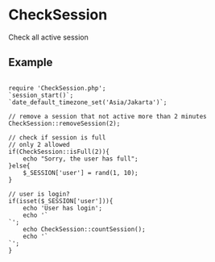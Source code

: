 CheckSession
============

Check all active session

Example
-------

<pre>
<code>
require 'CheckSession.php';
`session_start()`;
`date_default_timezone_set('Asia/Jakarta')`;

// remove a session that not active more than 2 minutes
CheckSession::removeSession(2);

// check if session is full
// only 2 allowed
if(CheckSession::isFull(2)){
    echo "Sorry, the user has full";
}else{
    $_SESSION['user'] = rand(1, 10);
}

// user is login? 
if(isset($_SESSION['user'])){
    echo 'User has login';
    echo '`<br />`';
    echo CheckSession::countSession();
    echo '`<br />`';
}</code></pre>